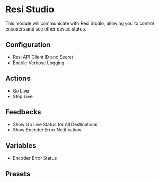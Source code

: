 # Resi Studio

This module will communicate with Resi Studio, allowing you to control encoders and see other device status.

## Configuration

- Resi API Client ID and Secret
- Enable Verbose Logging

## Actions

- Go Live
- Stop Live

## Feedbacks

- Show Go Live Status for All Destinations
- Show Encoder Error Notification

## Variables

- Encoder Error Status

## Presets
